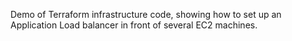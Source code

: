 Demo of Terraform infrastructure code, showing how to set up an Application Load balancer in front of several EC2 machines.
